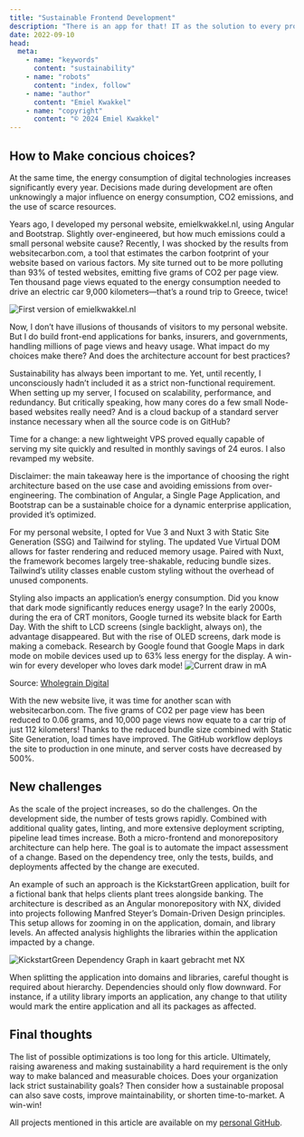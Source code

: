 ```yaml
---
title: "Sustainable Frontend Development"
description: "There is an app for that! IT as the solution to every problem. This is the mindset that drives developers who live for making an impact to get up every day with fresh energy. When looking at sustainability, this leads to IT for Good, Green IT, and the all-encompassing Sustainable IT"
date: 2022-09-10
head:
  meta:
    - name: "keywords"
      content: "sustainability"
    - name: "robots"
      content: "index, follow"
    - name: "author"
      content: "Emiel Kwakkel"
    - name: "copyright"
      content: "© 2024 Emiel Kwakkel"
---
```


## How to Make concious choices?

At the same time, the energy consumption of digital technologies increases significantly every year. Decisions made during development are often unknowingly a major influence on energy consumption, CO2 emissions, and the use of scarce resources.

Years ago, I developed my personal website, emielkwakkel.nl, using Angular and Bootstrap. Slightly over-engineered, but how much emissions could a small personal website cause? Recently, I was shocked by the results from websitecarbon.com, a tool that estimates the carbon footprint of your website based on various factors. My site turned out to be more polluting than 93% of tested websites, emitting five grams of CO2 per page view. Ten thousand page views equated to the energy consumption needed to drive an electric car 9,000 kilometers—that’s a round trip to Greece, twice!

![First version of emielkwakkel.nl](/images/blog/sustainable-choices/emielkwakkel-nl-old.png)

Now, I don’t have illusions of thousands of visitors to my personal website. But I do build front-end applications for banks, insurers, and governments, handling millions of page views and heavy usage. What impact do my choices make there? And does the architecture account for best practices?

Sustainability has always been important to me. Yet, until recently, I unconsciously hadn’t included it as a strict non-functional requirement. When setting up my server, I focused on scalability, performance, and redundancy. But critically speaking, how many cores do a few small Node-based websites really need? And is a cloud backup of a standard server instance necessary when all the source code is on GitHub?

Time for a change: a new lightweight VPS proved equally capable of serving my site quickly and resulted in monthly savings of 24 euros. I also revamped my website.

Disclaimer: the main takeaway here is the importance of choosing the right architecture based on the use case and avoiding emissions from over-engineering. The combination of Angular, a Single Page Application, and Bootstrap can be a sustainable choice for a dynamic enterprise application, provided it’s optimized.

For my personal website, I opted for Vue 3 and Nuxt 3 with Static Site Generation (SSG) and Tailwind for styling. The updated Vue Virtual DOM allows for faster rendering and reduced memory usage. Paired with Nuxt, the framework becomes largely tree-shakable, reducing bundle sizes. Tailwind’s utility classes enable custom styling without the overhead of unused components.

Styling also impacts an application’s energy consumption. Did you know that dark mode significantly reduces energy usage? In the early 2000s, during the era of CRT monitors, Google turned its website black for Earth Day. With the shift to LCD screens (single backlight, always on), the advantage disappeared. But with the rise of OLED screens, dark mode is making a comeback. Research by Google found that Google Maps in dark mode on mobile devices used up to 63% less energy for the display. A win-win for every developer who loves dark mode!
![Current draw in mA](/images/blog/sustainable-choices/colour-energy-usage.png)

Source: [Wholegrain Digital](https://www.wholegraindigital.com/blog/dark-colour-web-design/)

With the new website live, it was time for another scan with websitecarbon.com. The five grams of CO2 per page view has been reduced to 0.06 grams, and 10,000 page views now equate to a car trip of just 112 kilometers! Thanks to the reduced bundle size combined with Static Site Generation, load times have improved. The GitHub workflow deploys the site to production in one minute, and server costs have decreased by 500%.

## New challenges

As the scale of the project increases, so do the challenges. On the development side, the number of tests grows rapidly. Combined with additional quality gates, linting, and more extensive deployment scripting, pipeline lead times increase. Both a micro-frontend and monorepository architecture can help here. The goal is to automate the impact assessment of a change. Based on the dependency tree, only the tests, builds, and deployments affected by the change are executed.

An example of such an approach is the KickstartGreen application, built for a fictional bank that helps clients plant trees alongside banking. The architecture is described as an Angular monorepository with NX, divided into projects following Manfred Steyer’s Domain-Driven Design principles. This setup allows for zooming in on the application, domain, and library levels. An affected analysis highlights the libraries within the application impacted by a change.

![KickstartGreen Dependency Graph in kaart gebracht met NX](/images/blog/sustainable-choices/kickstartgreen-nx.png)

When splitting the application into domains and libraries, careful thought is required about hierarchy. Dependencies should only flow downward. For instance, if a utility library imports an application, any change to that utility would mark the entire application and all its packages as affected.

## Final thoughts

The list of possible optimizations is too long for this article. Ultimately, raising awareness and making sustainability a hard requirement is the only way to make balanced and measurable choices. Does your organization lack strict sustainability goals? Then consider how a sustainable proposal can also save costs, improve maintainability, or shorten time-to-market. A win-win!

All projects mentioned in this article are available on my [personal GitHub](https://github.com/emielkwakkel).
